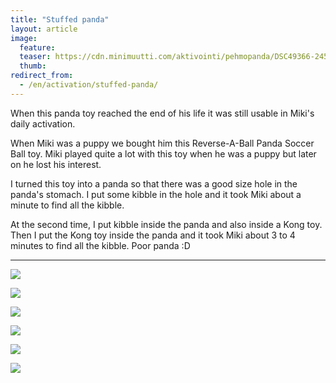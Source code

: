 ```yaml
---
title: "Stuffed panda"
layout: article
image:
  feature:
  teaser: https://cdn.minimuutti.com/aktivointi/pehmopanda/DSC49366-245px.jpg
  thumb:
redirect_from:
  - /en/activation/stuffed-panda/
---
```


When this panda toy reached the end of his life it was still usable in Miki's daily activation.

When Miki was a puppy we bought him this Reverse-A-Ball Panda Soccer Ball toy. Miki played quite a lot with this toy when he was a puppy but later on he lost his interest.

I turned this toy into a panda so that there was a good size hole in the panda's stomach. I put some kibble in the hole and it took Miki about a minute to find all the kibble.

At the second time, I put kibble inside the panda and also inside a Kong toy. Then I put the Kong toy inside the panda and it took Miki about 3 to 4 minutes to find all the kibble. Poor panda :D

---

![](https://cdn.minimuutti.com/aktivointi/pehmopanda/DSC49366-800px.jpg)

![](https://cdn.minimuutti.com/aktivointi/pehmopanda/DSC49402-800px.jpg)

![](https://cdn.minimuutti.com/aktivointi/pehmopanda/DSC49437-800px.jpg)

![](https://cdn.minimuutti.com/aktivointi/pehmopanda/DSC49513-800px.jpg)

![](https://cdn.minimuutti.com/aktivointi/pehmopanda/DSC49564-800px.jpg)

![](https://cdn.minimuutti.com/aktivointi/pehmopanda/DSC49573-800px.jpg)
